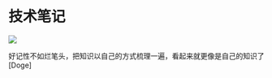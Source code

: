 # 技术笔记

![](http://n.sinaimg.cn/sinacn20191114ac/200/w640h360/20191114/8c3a-iikmuth7233190.jpg)

好记性不如烂笔头，把知识以自己的方式梳理一遍，看起来就更像是自己的知识了 [Doge]
